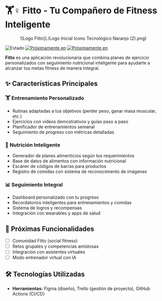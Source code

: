 # 🏋️♀️ Fitto - Tu Compañero de Fitness Inteligente

<div align="center">
  ![Logo Fitto](./Logo Inicial Icono Tecnológico Naranjo (2).png)
</div>

![Estado](https://img.shields.io/badge/Estado-En%20Desarrollo-yellow) [![Próximamente en](https://img.shields.io/badge/App_Store-Disponible_Próximamente-blue)](https://) [![Próximamente en](https://img.shields.io/badge/Google_Play-Disponible_Próximamente-green)](https://)

**Fitto** es una aplicación revolucionaria que combina planes de ejercicio personalizados con seguimiento nutricional inteligente para ayudarte a alcanzar tus metas fitness de manera integral.

## ✨ Características Principales

### 🏋️ Entrenamiento Personalizado
- Rutinas adaptadas a tus objetivos (perder peso, ganar masa muscular, etc.)
- Ejercicios con videos demostrativos y guías paso a paso
- Planificador de entrenamientos semanal
- Seguimiento de progreso con métricas detalladas

### 🥗 Nutrición Inteligente
- Generador de planes alimenticios según tus requerimientos
- Base de datos de alimentos con información nutricional
- Escáner de códigos de barras para productos
- Registro de comidas con sistema de reconocimiento de imágenes

### 📊 Seguimiento Integral
- Dashboard personalizado con tu progreso
- Recordatorios inteligentes para entrenamientos y comidas
- Sistema de logros y recompensas
- Integración con wearables y apps de salud

## 🚀 Próximas Funcionalidades
- [ ] Comunidad Fitto (social fitness)
- [ ] Retos grupales y competencias amistosas
- [ ] Integración con asistentes virtuales
- [ ] Modo entrenador virtual con IA

## 🛠 Tecnologías Utilizadas
- **Herramientas:** Figma (diseño), Trello (gestión de proyecto), GitHub Actions (CI/CD)
